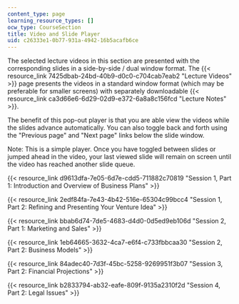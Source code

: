 ```yaml
---
content_type: page
learning_resource_types: []
ocw_type: CourseSection
title: Video and Slide Player
uid: c26333e1-0b77-931a-4942-16b5acafb6ce
---
```


The selected lecture videos in this section are presented with the corresponding slides in a side-by-side / dual window format. The {{< resource_link 7425dbab-24bd-40b9-d0c0-c704cab7eab2 "Lecture Videos" >}} page presents the videos in a standard window format (which may be preferable for smaller screens) with separately downloadable {{< resource_link ca3d66e6-6d29-02d9-e372-6a8a8c156fcd "Lecture Notes" >}}.

The benefit of this pop-out player is that you are able view the videos while the slides advance automatically. You can also toggle back and forth using the "Previous page" and "Next page" links below the slide window.

Note: This is a simple player. Once you have toggled between slides or jumped ahead in the video, your last viewed slide will remain on screen until the video has reached another slide queue. 

{{< resource_link d9613dfa-7e05-6d7e-cdd5-711882c70819 "Session 1, Part 1: Introduction and Overview of Business Plans" >}}

{{< resource_link 2edf84fa-7e43-4b42-516e-65304c99bcc4 "Session 1, Part 2: Refining and Presenting Your Venture Idea" >}}

{{< resource_link bbab6d74-7de5-4683-d4d0-0d5ed9eb106d "Session 2, Part 1: Marketing and Sales" >}}

{{< resource_link 1eb64665-3632-4ca7-e6f4-c733fbbcaa30 "Session 2, Part 2: Business Models" >}}

{{< resource_link 84adec40-7d3f-45bc-5258-9269951f3b07 "Session 3, Part 2: Financial Projections" >}}

{{< resource_link b2833794-ab32-eafe-809f-9135a2310f2d "Session 4, Part 2: Legal Issues" >}}